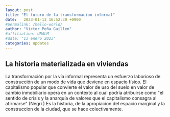 ```yaml
---
layout: post
title: "El futuro de la transformacion informal"
date:   2023-01-13 16:52:30 +0900
#permalink: /hello-world/
author: "Victor Peña Guillen"
#affiliation: UNALM
#date: "13 enero 2023"
categories: updates
---
```


## La historia materializada en viviendas

La transformación por la vía informal representa un esfuerzo laborioso de construcción de un modo de vida que deviene en espacio físico.
El capitalismo popular que convierte el valor de uso del suelo en valor de cambio inmobiliario opera en un contexto al cual podría atribuirse como "el sentido de crisis y la anarquía de valores que el capitalismo consagra al afirmarse" (Negri )
Es la historia, de la apropiacion del espacio marginal y la construccion de la ciudad, que se hace colectivamente.
